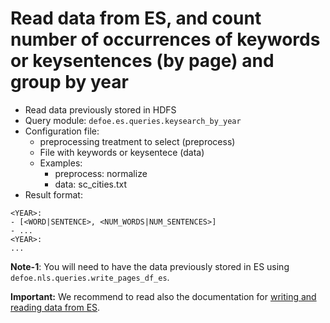 # Read data from ES, and count number of occurrences of keywords or keysentences (by page) and group by year

* Read data previously stored in HDFS  
* Query module: `defoe.es.queries.keysearch_by_year`
* Configuration file:
  - preprocessing treatment to select (preprocess)
  - File with keywords or keysentece (data)
  - Examples:
     - preprocess: normalize
     - data: sc_cities.txt
* Result format:

```
<YEAR>:
- [<WORD|SENTENCE>, <NUM_WORDS|NUM_SENTENCES>]
- ...
<YEAR>:
...
```


**Note-1**: You will need to have the data previously stored in ES using `defoe.nls.queries.write_pages_df_es`.

**Important:** We recommend to read also the documentation for [writing and reading data from ES](../../doc/nls_demo_examples/nls_demo_individual_queries.md#writing-and-reading-data-tofrom-elasticsearch-es).
